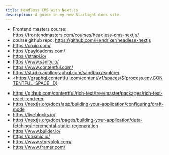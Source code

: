 ```yaml
---
title: Headless CMS with Next.js
description: A guide in my new Starlight docs site.
---
```


* Frontend masters course: <https://frontendmasters.com/courses/headless-cms-nextjs/>
* course github repo: <https://github.com/Hendrixer/headless-nextjs>
* <https://cruip.com/>
* <https://payloadcms.com/>
* <https://strapi.io/>
* <https://www.sanity.io/>
* <https://www.contentful.com/>
* <https://studio.apollographql.com/sandbox/explorer>
* <https://graphql.contentful.com/content/v1/spaces/${process.env.CONTENTFUL_SPACE_ID}
  >
* <https://github.com/contentful/rich-text/tree/master/packages/rich-text-react-renderer>
* <https://nextjs.org/docs/app/building-your-application/configuring/draft-mode>
* <https://liveblocks.io/>
* <https://nextjs.org/docs/pages/building-your-application/data-fetching/incremental-static-regeneration>
* <https://www.builder.io/>
* <https://prismic.io/>
* <https://www.storyblok.com/>
* <https://www.framer.com/>